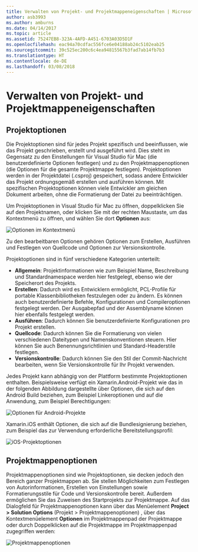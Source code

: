 ```yaml
---
title: Verwalten von Projekt- und Projektmappeneigenschaften | Microsoft-Dokumentation
author: asb3993
ms.author: amburns
ms.date: 04/14/2017
ms.topic: article
ms.assetid: 75247EB8-323A-4AFD-A451-6703A03D5D1F
ms.openlocfilehash: eac94a70cdfac556fce6e04188ab24c5102eab25
ms.sourcegitcommit: 39c525ec200c6c4ea94815567b3fad7ab14fb7b3
ms.translationtype: HT
ms.contentlocale: de-DE
ms.lasthandoff: 03/08/2018
---
```

# <a name="managing-project-and-solution-properties"></a>Verwalten von Projekt- und Projektmappeneigenschaften

## <a name="project-options"></a>Projektoptionen

Die Projektoptionen sind für jedes Projekt spezifisch und beeinflussen, wie das Projekt geschrieben, erstellt und ausgeführt wird. Dies steht im Gegensatz zu den Einstellungen für Visual Studio für Mac (die benutzerdefinierte Optionen festlegen) und zu den Projektmappenoptionen (die Optionen für die gesamte Projektmappe festlegen). Projektoptionen werden in der Projektdatei (.csproj) gespeichert, sodass andere Entwickler das Projekt ordnungsgemäß erstellen und ausführen können. Mit spezifischen Projektoptionen können viele Entwickler am gleichen Dokument arbeiten, ohne die Formatierung der Datei zu beeinträchtigen.

Um Projektoptionen in Visual Studio für Mac zu öffnen, doppelklicken Sie auf den Projektnamen, oder klicken Sie mit der rechten Maustaste, um das Kontextmenü zu öffnen, und wählen Sie dort **Optionen** aus:

 ![Optionen im Kontextmenü](media/projects-and-solutions-image2.png)

Zu den bearbeitbaren Optionen gehören Optionen zum Erstellen, Ausführen und Festlegen von Quellcode und Optionen zur Versionskontrolle.

Projektoptionen sind in fünf verschiedene Kategorien unterteilt:

* **Allgemein**: Projektinformationen wie zum Beispiel Name, Beschreibung und Standardnamespace werden hier festgelegt, ebenso wie der Speicherort des Projekts.
* **Erstellen**: Dadurch wird es Entwicklern ermöglicht, PCL-Profile für portable Klassenbibliotheken festzulegen oder zu ändern. Es können auch benutzerdefinierte Befehle, Konfigurationen und Compileroptionen festgelegt werden. Der Ausgabepfad und der Assemblyname können hier ebenfalls festgelegt werden.
* **Ausführen**: Dadurch können Sie benutzerdefinierte Konfigurationen pro Projekt erstellen.
* **Quellcode**: Dadurch können Sie die Formatierung von vielen verschiedenen Dateitypen und Namenskonventionen steuern. Hier können Sie auch Benennungsrichtlinien und Standard-Headerstile festlegen.
* **Versionskontrolle**: Dadurch können Sie den Stil der Commit-Nachricht bearbeiten, wenn Sie Versionskontrolle für Ihr Projekt verwenden.

Jedes Projekt kann abhängig von der Plattform bestimmte Projektoptionen enthalten. Beispielsweise verfügt ein Xamarin.Android-Projekt wie das in der folgenden Abbildung dargestellte über Optionen, die sich auf den Android Build beziehen, zum Beispiel Linkeroptionen und auf die Anwendung, zum Beispiel Berechtigungen:

 ![Optionen für Android-Projekte](media/projects-and-solutions-image5.png)

Xamarin.iOS enthält Optionen, die sich auf die Bundlesignierung beziehen, zum Beispiel das zur Verwendung erforderliche Bereitstellungsprofil:

 ![iOS-Projektoptionen](media/projects-and-solutions-image6.png)

## <a name="solution-options"></a>Projektmappenoptionen 

Projektmappenoptionen sind wie Projektoptionen, sie decken jedoch den Bereich ganzer Projektmappen ab. Sie stellen Möglichkeiten zum Festlegen von Autorinformationen, Erstellen von Einstellungen sowie Formatierungsstile für Code und Versionskontrolle bereit. Außerdem ermöglichen Sie das Zuweisen des Startprojekts zur Projektmappe.  Auf das Dialogfeld für Projektmappenoptionen kann über das Menüelement **Project > Solution Options** (Projekt > Projektmappenoptionen) , über das Kontextmenüelement **Optionen** im Projektmappenpad der Projektmappe oder durch Doppelklicken auf die Projektmappe im Projektmappenpad zugegriffen werden:

 ![Projektmappenoptionen](media/projects-and-solutions-image7.png)
